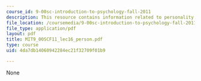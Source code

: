 ```yaml
---
course_id: 9-00sc-introduction-to-psychology-fall-2011
description: This resource contains information related to personality.
file_location: /coursemedia/9-00sc-introduction-to-psychology-fall-2011/4da7db14060942284ec21f32709f01b9_MIT9_00SCF11_lec16_person.pdf
file_type: application/pdf
layout: pdf
title: MIT9_00SCF11_lec16_person.pdf
type: course
uid: 4da7db14060942284ec21f32709f01b9

---
```

None